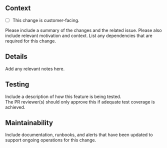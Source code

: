 ## Context

- [ ] This change is customer-facing.

Please include a summary of the changes and the related issue. 
Please also include relevant motivation and context. 
List any dependencies that are required for this change.

## Details
Add any relevant notes here.

## Testing
Include a description of how this feature is being tested.  
The PR reviewer(s) should only approve this if adequate test coverage is achieved.

## Maintainability
Include documentation, runbooks, and alerts that have been updated to support ongoing operations for this change.
